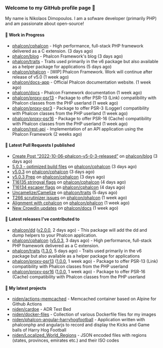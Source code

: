### Welcome to my GitHub profile page 👋

My name is Nikolaos Dimopoulos. I am a sofware developer (primarily PHP) and am passionate about open-source!

#### 👷 Work in Progress

- [phalcon/cphalcon](https://github.com/phalcon/cphalcon) - High performance, full-stack PHP framework delivered as a C extension. (3 days ago)
- [phalcon/blog](https://github.com/phalcon/blog) - Phalcon Framework&#39;s blog (3 days ago)
- [phalcon/traits](https://github.com/phalcon/traits) - Traits used primarily in the v6 package but also available as a helper package for applications (5 days ago)
- [phalcon/phalcon](https://github.com/phalcon/phalcon) - [WIP] Phalcon Framework. Work will continue after release of v5.0 (1 week ago)
- [phalcon/docs-app](https://github.com/phalcon/docs-app) - Official Phalcon documentation website. (1 week ago)
- [phalcon/docs](https://github.com/phalcon/docs) - Phalcon Framework documentation (1 week ago)
- [phalcon/proxy-psr13](https://github.com/phalcon/proxy-psr13) - Package to offer PSR-13 (Link) compatibility with Phalcon classes from the PHP userland (1 week ago)
- [phalcon/proxy-psr3](https://github.com/phalcon/proxy-psr3) - Package to offer PSR-3 (Logger) compatibility with Phalcon classes from the PHP userland (1 week ago)
- [phalcon/proxy-psr16](https://github.com/phalcon/proxy-psr16) - Package to offer PSR-16 (Cache) compatibility with Phalcon classes from the PHP userland (1 week ago)
- [phalcon/rest-api](https://github.com/phalcon/rest-api) - Implementation of an API application using the Phalcon Framework (2 weeks ago)

#### 🔨 Latest Pull Requests I published

- [Create Post “2022-10-06-phalcon-v5-0-3-released”](https://github.com/phalcon/blog/pull/513) on [phalcon/blog](https://github.com/phalcon/blog) (3 days ago)
- [5.0.3 - optimized build files](https://github.com/phalcon/cphalcon/pull/16143) on [phalcon/cphalcon](https://github.com/phalcon/cphalcon) (3 days ago)
- [v5.0.3](https://github.com/phalcon/cphalcon/pull/16142) on [phalcon/cphalcon](https://github.com/phalcon/cphalcon) (3 days ago)
- [v5.0.3 Prep](https://github.com/phalcon/cphalcon/pull/16140) on [phalcon/cphalcon](https://github.com/phalcon/cphalcon) (3 days ago)
- [T16135 stringval flags](https://github.com/phalcon/cphalcon/pull/16138) on [phalcon/cphalcon](https://github.com/phalcon/cphalcon) (4 days ago)
- [T16134 escaper flags](https://github.com/phalcon/cphalcon/pull/16136) on [phalcon/cphalcon](https://github.com/phalcon/cphalcon) (4 days ago)
- [Uncamelize/Camelize](https://github.com/phalcon/traits/pull/13) on [phalcon/traits](https://github.com/phalcon/traits) (5 days ago)
- [T266 scrutinizer issues](https://github.com/phalcon/phalcon/pull/267) on [phalcon/phalcon](https://github.com/phalcon/phalcon) (1 week ago)
- [Alignment with cphalcon](https://github.com/phalcon/phalcon/pull/265) on [phalcon/phalcon](https://github.com/phalcon/phalcon) (1 week ago)
- [New Crowdin updates](https://github.com/phalcon/docs/pull/3091) on [phalcon/docs](https://github.com/phalcon/docs) (1 week ago)

#### 🔭 Latest releases I've contributed to

- [phalcon/dd](https://github.com/phalcon/dd) ([v2.0.0](https://github.com/phalcon/dd/releases/tag/v2.0.0), 2 days ago) - This package will add the dd and dump helpers to your Phalcon application.
- [phalcon/cphalcon](https://github.com/phalcon/cphalcon) ([v5.0.3](https://github.com/phalcon/cphalcon/releases/tag/v5.0.3), 3 days ago) - High performance, full-stack PHP framework delivered as a C extension.
- [phalcon/traits](https://github.com/phalcon/traits) ([1.3.0](https://github.com/phalcon/traits/releases/tag/1.3.0), 5 days ago) - Traits used primarily in the v6 package but also available as a helper package for applications
- [phalcon/proxy-psr13](https://github.com/phalcon/proxy-psr13) ([1.0.0](https://github.com/phalcon/proxy-psr13/releases/tag/1.0.0), 1 week ago) - Package to offer PSR-13 (Link) compatibility with Phalcon classes from the PHP userland
- [phalcon/proxy-psr16](https://github.com/phalcon/proxy-psr16) ([1.0.0](https://github.com/phalcon/proxy-psr16/releases/tag/1.0.0), 1 week ago) - Package to offer PSR-16 (Cache) compatibility with Phalcon classes from the PHP userland

#### 🌱 My latest projects

- [niden/actions-memcached](https://github.com/niden/actions-memcached) - Memcached container based on Alpine for Github Actions
- [niden/cardoe](https://github.com/niden/cardoe) - ADR Test Bed
- [niden/docker-files](https://github.com/niden/docker-files) - Collection of various Dockerfile files for my images
- [niden/phalcon-angular-harryhogfootball](https://github.com/niden/phalcon-angular-harryhogfootball) - Application written with phalconphp and angularjs to record and display the Kicks and Game balls of Harry Hog Football
- [niden/Localized_World_Regions](https://github.com/niden/Localized_World_Regions) - JSON encoded files with regions (states, provinces, emirates etc.) and their ISO codes


